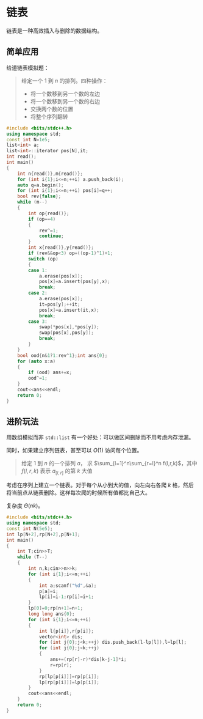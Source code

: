 # 链表

链表是一种高效插入与删除的数据结构。

## 简单应用

给道链表模拟题：

> 给定一个 $1$ 到 $n$ 的排列。四种操作：
> - 将一个数移到另一个数的左边
> - 将一个数移到另一个数的右边
> - 交换两个数的位置
> - 将整个序列翻转

```cpp
#include <bits/stdc++.h>
using namespace std;
const int N=1e5;
list<int> a;
list<int>::iterator pos[N],it;
int read();
int main()
{
    int n{read()},m{read()};
    for (int i{1};i<=n;++i) a.push_back(i);
    auto q=a.begin();
    for (int i{1};i<=n;++i) pos[i]=q++;
    bool rev{false};
    while (m--)
    {
        int op{read()};
        if (op==4)
        {
            rev^=1;
            continue;
        }
        int x{read()},y{read()};
        if (rev&&op<3) op=((op-1)^1)+1;
        switch (op)
        {
        case 1:
            a.erase(pos[x]);
            pos[x]=a.insert(pos[y],x);
            break;
        case 2:
            a.erase(pos[x]);
            it=pos[y];++it;
            pos[x]=a.insert(it,x);
            break;
        case 3:
            swap(*pos[x],*pos[y]);
            swap(pos[x],pos[y]);
            break;
        }
    }
    bool ood{n&1?1:rev^1};int ans{0};
    for (auto x:a)
    {
        if (ood) ans+=x;
        ood^=1;
    }
    cout<<ans<<endl;
    return 0;
}
```

## 进阶玩法

用数组模拟而非 `std::list` 有一个好处：可以做区间删除而不用考虑内存泄漏。

同时，如果建立序列链表，甚至可以 $O(1)$ 访问每个位置。

> 给定 $1$ 到 $n$ 的一个排列 $a$， 求 $\sum_{l=1}^n\sum_{r=l}^n f(l,r,k)$，其中 $f(l,r,k)$ 表示 $a_{[l,r]}$ 的第 $k$ 大值

考虑在序列上建立一个链表。对于每个从小到大的值，向左向右各爬 $k$ 格，然后将当前点从链表删除。这样每次爬的时候所有值都比自己大。

复杂度 $\Theta(nk)$。

```cpp
#include <bits/stdc++.h>
using namespace std;
const int N(5e5);
int lp[N+2],rp[N+2],p[N+1];
int main()
{
    int T;cin>>T;
    while (T--)
    {
        int n,k;cin>>n>>k;
        for (int i{1};i<=n;++i)
        {
            int a;scanf("%d",&a);
            p[a]=i;
            lp[i]=i-1;rp[i]=i+1;
        }
        lp[0]=0;rp[n+1]=n+1;
        long long ans{0};
        for (int i{1};i<=n;++i)
        {
            int l{p[i]},r{p[i]};
            vector<int> dis;
            for (int j{0};j<k;++j) dis.push_back(l-lp[l]),l=lp[l];
            for (int j{0};j<k;++j)
            {
                ans+=(rp[r]-r)*dis[k-j-1]*i;
                r=rp[r];
            }
            rp[lp[p[i]]]=rp[p[i]];
            lp[rp[p[i]]]=lp[p[i]];
        }
        cout<<ans<<endl;
    }
    return 0;
}
```